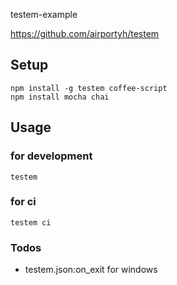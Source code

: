 testem-example

https://github.com/airportyh/testem

## Setup

	npm install -g testem coffee-script
	npm install mocha chai

## Usage

### for development

	testem

### for ci

	testem ci

### Todos

- testem.json:on_exit for windows
